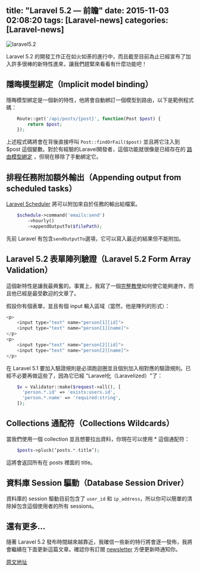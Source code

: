 title: "Laravel 5.2 — 前瞻"
date: 2015-11-03 02:08:20
tags: [Laravel-news]
categories: [Laravel-news]
---

![laravel5.2](http://i.imgur.com/5WZba0s.png)

Laravel 5.2 的開發工作正在如火如荼的進行中，而且截至目前為止已經宣布了加入許多很棒的新特性進來，讓我們趕緊來看看有什麼功能吧！

## 隱晦模型綁定（Implicit model binding）

隱晦模型綁定是一個新的特性，他將會自動綁訂一個模型到路由，以下是範例程式碼：

``` php
	Route::get('/api/posts/{post}', function(Post $post) {
    	return $post;
	});
```

上述程式碼將會在背後直接呼叫 `Post::findOrFail($post)` 並且將它注入到 $post 這個變數。對於有經驗的Laravel開發者，這個功能就很像是已經存在的 [路由模型綁定](http://laravel.com/docs/5.1/routing#route-model-binding) ，但現在移除了手動綁定它。

## 排程任務附加額外輸出（Appending output from scheduled tasks）

[Laravel Scheduler](https://laravel-news.com/2014/11/laravel-5-scheduler/) 將可以附加來自於任務的輸出給檔案。

``` php
	$schedule->command('emails:send')
	    ->hourly()
	    ->appendOutputTo($filePath);
```

先前 Laravel 有包含`sendOutputTo`選項，它可以寫入最近的結果但不能附加。

## Laravel 5.2 表單陣列驗證（Laravel 5.2 Form Array Validation）

這個新特性是讓我最興奮的。事實上，我寫了一個[完整教學](http://ericlbarnes.com/laravel-array-validation/)如何使它能夠運作，而且他已經是最受歡迎的文章了。

假設你有個表單，並且有個 input 輸入區域（當然，他是陣列的形式）：

``` php
<p>
	<input type="text" name="person[1][id]">
	<input type="text" name="person[1][name]">
</p>
<p>
	<input type="text" name="person[2][id]">
	<input type="text" name="person[2][name]">
</p>
```

在 Laravel 5.1 要加入驗證規則是必須跑迴圈並且個別加入相對應的驗證規則。已經不必要再做這些了，因為它已經 "Laravel化（Laravelized）"了：

``` php
	$v = Validator::make($request->all(), [
	  'person.*.id' => 'exists:users.id',
	  'person.*.name' => 'required:string',
	]);
```

## Collections 通配符（Collections Wildcards）

當我們使用一個 collection 並且想要拉出資料，你現在可以使用 * 這個通配符：

``` php
	$posts->pluck(‘posts.*.title’);
```

這將會返回所有在 posts 裡面的 title。

## 資料庫 Session 驅動（Database Session Driver）

資料庫的 session 驅動目前包含了 `user_id` 和
`ip_address`，所以你可以簡單的清除掉包含這個使用者的所有 sessions。

## 還有更多...
隨著 Laravel 5.2 發布時間越來越靠近，我確信一些新的特行將會逐一發佈，我將會繼續在下面更新這篇文章。確認你有訂閱 [newsletter](https://laravel-news.com/newsletter/) 方便更新時通知你。

[原文地址](https://laravel-news.com/2015/11/laravel-5-2-a-look-at-whats-coming/)